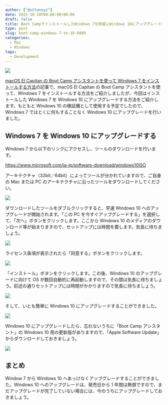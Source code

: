 ```yaml
---
author: ["@ottanxyz"]
date: 2015-10-10T00:00:00+00:00
draft: false
title: Boot CampでインストールしたWindows 7を即座にWindows 10にアップグレードする方法
type: post
slug: boot-camp-windows-7-to-10-6809
categories:
  - Mac
  - Windows
tags:
  - Development
---
```


![](/uploads/2015/10/151010-56191ac418bfc.jpg)

[macOS El Capitan の Boot Camp アシスタントを使って Windows 7 をインストールする方法](/posts/2015/10/el-capitan-bootcamp-2774/)の記事で、macOS El Capitan の Boot Camp アシスタントを使って、Windows 7 をインストールする方法をご紹介しましたが、今回はインストールした Windows 7 を Windows 10 にアップグレードする方法をご紹介します。もともと Windows 10 の検証機として使用する予定でしたので、Windows 7 ではとくに何もすることなく Windows 10 にアップグレードを行いました。

## Windows 7 を Windows 10 にアップグレードする

Windows 7 から以下のリンクにアクセスし、ツールのダウンロードを行います。

https://www.microsoft.com/ja-jp/software-download/windows10ISO

アーキテクチャ（32bit／64bit）によってツールが分かれていますので、ご自身の Mac または PC のアーキテクチャに沿ったツールをダウンロードしてください。

![](/uploads/2015/10/151010-56191810cb06e-1.png)

ダウンロードしたツールをダブルクリックすると、早速 Windows 10 へのアップグレードが開始されます。「この PC を今すぐアップグレードする」を選択して、「次へ」ボタンをクリックします。ここから Windows 10 のメディアのダウンロード等が始まりますので、セットアップには時間を要します。気長に待ちましょう。

![](/uploads/2015/10/151010-561918120f490.png)

ライセンス条項が表示されたら「同意する」ボタンをクリックします。

![](/uploads/2015/10/151010-561918139f93c.png)

「インストール」ボタンをクリックします。この後、Windows 10 のアップグレードに向けて OS が数回自動的に再起動しますので、その間は気長に待ちましょう。前述の通りセットアップには時間がかかりますので気長に待ちましょう。

![](/uploads/2015/10/151010-561918159de05.png)

そして、いとも簡単に Windows 10 にアップグレードすることができました。

![](/uploads/2015/10/151010-561918173c780.png)

Windows 10 にアップグレードしたら、忘れないうちに「Boot Camp アシスタント」の Windows 10 用の更新版がありますので、「Apple Software Update」からダウンロードしておきましょう。

![](/uploads/2015/10/151010-5619181955dd7.png)

## まとめ

Window 7 から Windows 10 へあっけなくアップグレードすることができました。Windows 10 へのアップグレードは、発売日から 1 年間は無償ですので、まだアップグレードが完了していない場合には、今のうちにアップグレードしておきましょう。
